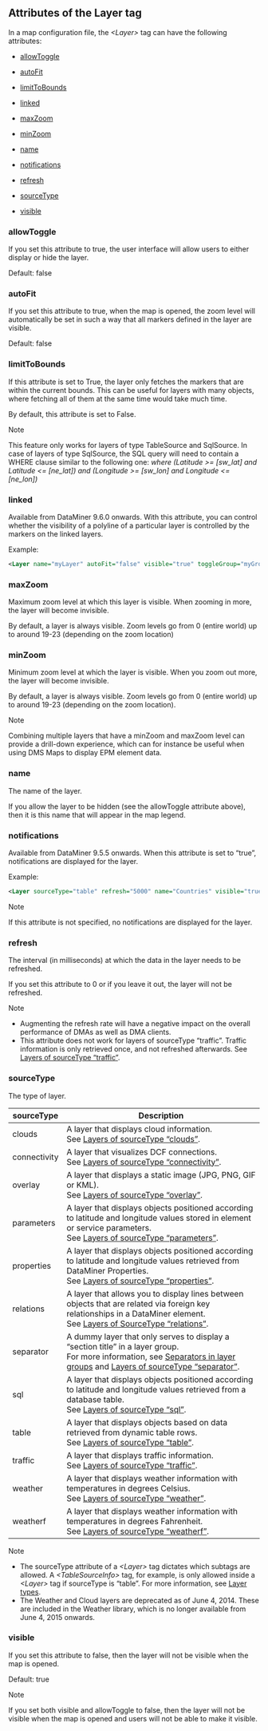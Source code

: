 ## Attributes of the Layer tag

In a map configuration file, the *\<Layer>* tag can have the following attributes:

- [allowToggle](#allowtoggle)

- [autoFit](#autofit)

- [limitToBounds](#limittobounds)

- [linked](#linked)

- [maxZoom](#maxzoom)

- [minZoom](#minzoom)

- [name](#name)

- [notifications](#notifications)

- [refresh](#refresh)

- [sourceType](#sourcetype)

- [visible](#visible)

### allowToggle

If you set this attribute to true, the user interface will allow users to either display or hide the layer.

Default: false

### autoFit

If you set this attribute to true, when the map is opened, the zoom level will automatically be set in such a way that all markers defined in the layer are visible.

Default: false

### limitToBounds

If this attribute is set to True, the layer only fetches the markers that are within the current bounds. This can be useful for layers with many objects, where fetching all of them at the same time would take much time.

By default, this attribute is set to False.

> [!NOTE]
> This feature only works for layers of type TableSource and SqlSource. In case of layers of type SqlSource, the SQL query will need to contain a WHERE clause similar to the following one:
> *where (Latitude \>= \[sw_lat\] and Latitude \<= \[ne_lat\]) and (Longitude \>= \[sw_lon\] and Longitude \<= \[ne_lon\])*

### linked

Available from DataMiner 9.6.0 onwards. With this attribute, you can control whether the visibility of a polyline of a particular layer is controlled by the markers on the linked layers.

Example:

```xml
<Layer name="myLayer" autoFit="false" visible="true" toggleGroup="myGroup" allowToggle="true" sourceType="relations" limitToBouncds="false" refresh="3600000" linked="true">
```

### maxZoom

Maximum zoom level at which this layer is visible. When zooming in more, the layer will become invisible.

By default, a layer is always visible. Zoom levels go from 0 (entire world) up to around 19-23 (depending on the zoom location)

### minZoom

Minimum zoom level at which the layer is visible. When you zoom out more, the layer will become invisible.

By default, a layer is always visible. Zoom levels go from 0 (entire world) up to around 19-23 (depending on the zoom location).

> [!NOTE]
> Combining multiple layers that have a minZoom and maxZoom level can provide a drill-down experience, which can for instance be useful when using DMS Maps to display EPM element data.

### name

The name of the layer.

If you allow the layer to be hidden (see the allowToggle attribute above), then it is this name that will appear in the map legend.

### notifications

Available from DataMiner 9.5.5 onwards. When this attribute is set to “true”, notifications are displayed for the layer.

Example:

```xml
<Layer sourceType="table" refresh="5000" name="Countries" visible="true" allowToggle="true" autoFit="false" limitToBounds="false" notifications="true">
```

> [!NOTE]
> If this attribute is not specified, no notifications are displayed for the layer.

### refresh

The interval (in milliseconds) at which the data in the layer needs to be refreshed.

If you set this attribute to 0 or if you leave it out, the layer will not be refreshed.

> [!NOTE]
> - Augmenting the refresh rate will have a negative impact on the overall performance of DMAs as well as DMA clients.
> - This attribute does not work for layers of sourceType “traffic”. Traffic information is only retrieved once, and not refreshed afterwards. See [Layers of sourceType “traffic”](Layer_types.md#layers-of-sourcetype-traffic).

### sourceType

The type of layer.

| sourceType   | Description                                                                                                                                                                                                                                                                                                                                                     |
|--------------|-----------------------------------------------------------------------------------------------------------------------------------------------------------------------------------------------------------------------------------------------------------------------------------------------------------------------------------------------------------------|
| clouds       | A layer that displays cloud information.<br> See [Layers of sourceType “clouds”](Layer_types.md#layers-of-sourcetype-clouds).                                                                                                                                                                                                                                   |
| connectivity | A layer that visualizes DCF connections.<br> See [Layers of sourceType “connectivity”](Layer_types.md#layers-of-sourcetype-connectivity).                                                                                                                                                                                                                       |
| overlay      | A layer that displays a static image (JPG, PNG, GIF or KML).<br> See [Layers of sourceType “overlay”](Layer_types.md#layers-of-sourcetype-overlay).                                                                                                                                                                                                             |
| parameters   | A layer that displays objects positioned according to latitude and longitude values stored in element or service parameters.<br> See [Layers of sourceType “parameters”](Layer_types.md#layers-of-sourcetype-parameters).                                                                                                                                       |
| properties   | A layer that displays objects positioned according to latitude and longitude values retrieved from DataMiner Properties.<br> See [Layers of sourceType “properties”](Layer_types.md#layers-of-sourcetype-properties).                                                                                                                                           |
| relations    | A layer that allows you to display lines between objects that are related via foreign key relationships in a DataMiner element. <br> See [Layers of SourceType “relations”](Layer_types.md#layers-of-sourcetype-relations).                                                                                                                                     |
| separator    | A dummy layer that only serves to display a “section title” in a layer group.<br> For more information, see [Separators in layer groups](Layer_groups.md#separators-in-layer-groups) and [Layers of sourceType “separator”](Layer_types.md#layers-of-sourcetype-separator). |
| sql          | A layer that displays objects positioned according to latitude and longitude values retrieved from a database table.<br> See [Layers of sourceType “sql”](Layer_types.md#layers-of-sourcetype-sql).                                                                                                                                                             |
| table        | A layer that displays objects based on data retrieved from dynamic table rows.<br> See [Layers of sourceType “table”](Layer_types.md#layers-of-sourcetype-table).                                                                                                                                                                                               |
| traffic      | A layer that displays traffic information.<br> See [Layers of sourceType “traffic”](Layer_types.md#layers-of-sourcetype-traffic).                                                                                                                                                                                                                               |
| weather      | A layer that displays weather information with temperatures in degrees Celsius.<br> See [Layers of sourceType “weather”](Layer_types.md#layers-of-sourcetype-weather).                                                                                                                                                                                          |
| weatherf     | A layer that displays weather information with temperatures in degrees Fahrenheit.<br> See [Layers of sourceType “weatherf”](Layer_types.md#layers-of-sourcetype-weatherf).                                                                                                                                                                                     |

> [!NOTE]
> - The sourceType attribute of a *\<Layer>* tag dictates which subtags are allowed. A *\<TableSourceInfo>* tag, for example, is only allowed inside a *\<Layer>* tag if sourceType is “table”. For more information, see [Layer types](Layer_types.md).
> - The Weather and Cloud layers are deprecated as of June 4, 2014. These are included in the Weather library, which is no longer available from June 4, 2015 onwards.

### visible

If you set this attribute to false, then the layer will not be visible when the map is opened.

Default: true

> [!NOTE]
> If you set both visible and allowToggle to false, then the layer will not be visible when the map is opened and users will not be able to make it visible.
>
